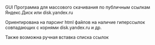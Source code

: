 GUI Программа для массового скачивания по публичным ссылкам Яндекс.Диск или disk.yandex.ru

Ориентирована на парсинг html файлов на наличие гиперссылок совпадающих с корнями disk.yandex.ru и др.

Также возможна ручная вставка списка ссылок
